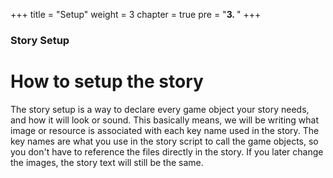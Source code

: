 +++
title = "Setup"
weight = 3
chapter = true
pre = "<b>3. </b>"
+++

### Story Setup

# How to setup the story

The story setup is a way to declare every game object your story needs, and how it will look or sound. This basically means, we will be writing what image or resource is associated with each key name used in the story. The key names are what you use in the story script to call the game objects, so you don't have to reference the files directly in the story. If you later change the images, the story text will still be the same.